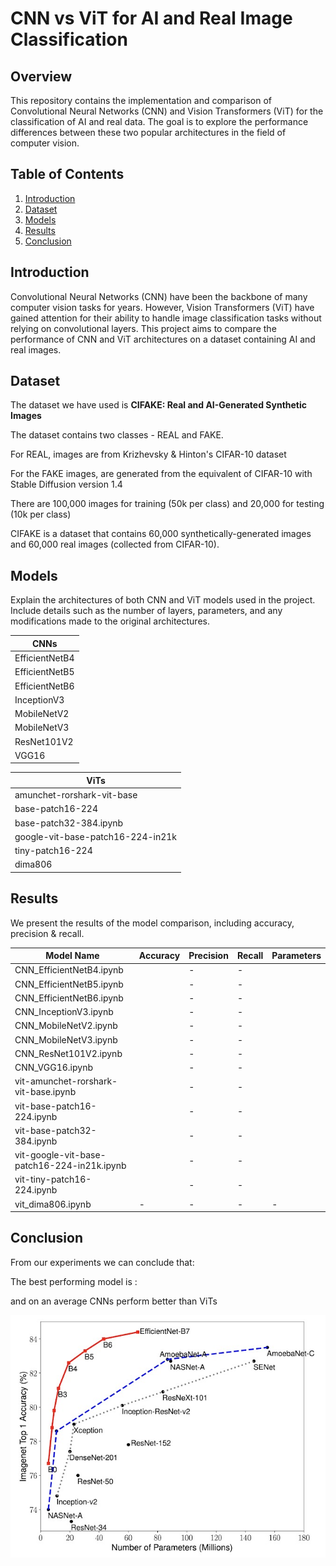 # CNN vs ViT for AI and Real Image Classification

## Overview
This repository contains the implementation and comparison of Convolutional Neural Networks (CNN) and Vision Transformers (ViT) for the classification of AI and real data. The goal is to explore the performance differences between these two popular architectures in the field of computer vision.

## Table of Contents
1. [Introduction](#introduction)
2. [Dataset](#dataset)
3. [Models](#models)
4. [Results](#results)
5. [Conclusion](#conclusion)


## Introduction
Convolutional Neural Networks (CNN) have been the backbone of many computer vision tasks for years. However, Vision Transformers (ViT) have gained attention for their ability to handle image classification tasks without relying on convolutional layers. This project aims to compare the performance of CNN and ViT architectures on a dataset containing AI and real images.

## Dataset
The dataset we have used is **CIFAKE: Real and AI-Generated Synthetic Images**

The dataset contains two classes - REAL and FAKE.

For REAL, images are from Krizhevsky & Hinton's CIFAR-10 dataset

For the FAKE images, are generated from the equivalent of CIFAR-10 with Stable Diffusion version 1.4

There are 100,000 images for training (50k per class) and 20,000 for testing (10k per class)

CIFAKE is a dataset that contains 60,000 synthetically-generated images and 60,000 real images (collected from CIFAR-10). 

## Models
Explain the architectures of both CNN and ViT models used in the project. Include details such as the number of layers, parameters, and any modifications made to the original architectures.

| CNNs                 | 
|------------------------------|
| EfficientNetB4   | 
| EfficientNetB5    |
| EfficientNetB6   |
| InceptionV3      |
| MobileNetV2       |
| MobileNetV3      |
| ResNet101V2      |
| VGG16         |


| ViTs                | 
|------------------------------|
| amunchet-rorshark-vit-base|
| base-patch16-224  |     
| base-patch32-384.ipynb  |    
| google-vit-base-patch16-224-in21k |  
| tiny-patch16-224  |     
| dima806          |

## Results
We present the results of the model comparison, including accuracy, precision & recall.

| Model Name                   | Accuracy | Precision | Recall | Parameters |
|------------------------------|----------|-----------|--------|------------|
| CNN_EfficientNetB4.ipynb    |     | -          | -      |    |
| CNN_EfficientNetB5.ipynb    |      | -          | -      |     |
| CNN_EfficientNetB6.ipynb    |      | -          | -      |     |
| CNN_InceptionV3.ipynb       |   | -          | -      |  |
| CNN_MobileNetV2.ipynb       | | -          | -      |     |
| CNN_MobileNetV3.ipynb       | | -          | -      |     |
| CNN_ResNet101V2.ipynb       | | -          | -      | |
| CNN_VGG16.ipynb             |   | -          | -      |     |
| vit-amunchet-rorshark-vit-base.ipynb |  | - | - |  |
| vit-base-patch16-224.ipynb  |     | -          | -      |  |
| vit-base-patch32-384.ipynb  |    | -          | -      |  |
| vit-google-vit-base-patch16-224-in21k.ipynb |  | - | - |  |
| vit-tiny-patch16-224.ipynb  |     | -          | -      |  |
| vit_dima806.ipynb           | -            | -          | -      | -              |


## Conclusion

From our experiments we can conclude that:

The best performing model is : 

and on an average CNNs perform better than ViTs


![Sample Image](comparison_chart.jpg)
